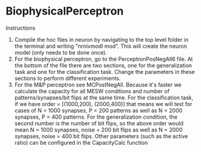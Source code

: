# BiophysicalPerceptron

Instructions

1. Compile the hoc files in neuron by navigating to the top level folder in the terminal and writing "nrnivmodl mod". This will create the neuron model (only needs to be done once).
2. For the biophysical perceptron, go to the PerceptronPosNegAll6 file. At the bottom of the file there are two sections, one for the generalization task and one for the classification task. Change the parameters in these sections to perform different experiments.
3. For the M&P perceptron see MCPostNegAll. Because it's faster we calculate the capacity for all MESW conditions and number of patterns/synapses/bit flips at the same time. For the classification task, if we have order = [(1000,200), (2000,400)] that means we will test for cases of N = 1000 synapses, P = 200 patterns as well as N = 2000 synapses, P = 400 patterns. For the generalization condition, the second number is the number of bit flips, so the above order would mean
N = 1000 synapses, noise = 200 bit flips as well as N = 2000 synapses, noise = 400 bit flips. Other parameters (such as the active ratio) can be configured in the CapacityCalc function
